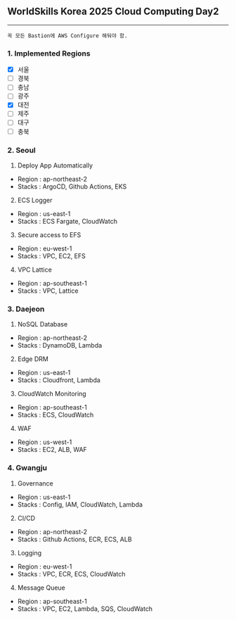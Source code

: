 ## WorldSkills Korea 2025 Cloud Computing Day2
---
```
꼭 모든 Bastion에 AWS Configure 해둬야 함.
```
### 1. Implemented Regions
- [x] 서울
- [ ] 경북
- [ ] 충남
- [ ] 광주
- [x] 대전
- [ ] 제주
- [ ] 대구
- [ ] 충북

### 2. Seoul
1. Deploy App Automatically
- Region : ap-northeast-2
- Stacks : ArgoCD, Github Actions, EKS
2. ECS Logger
- Region : us-east-1
- Stacks : ECS Fargate, CloudWatch
3. Secure access to EFS
- Region : eu-west-1
- Stacks : VPC, EC2, EFS
4. VPC Lattice
- Region : ap-southeast-1
- Stacks : VPC, Lattice

### 3. Daejeon
1. NoSQL Database
- Region : ap-northeast-2
- Stacks : DynamoDB, Lambda
2. Edge DRM
- Region : us-east-1
- Stacks : Cloudfront, Lambda
3. CloudWatch Monitoring
- Region : ap-southeast-1
- Stacks : ECS, CloudWatch
4. WAF
- Region : us-west-1
- Stacks : EC2, ALB, WAF

### 4. Gwangju
1. Governance
- Region : us-east-1
- Stacks : Config, IAM, CloudWatch, Lambda
2. CI/CD
- Region : ap-northeast-2
- Stacks : Github Actions, ECR, ECS, ALB
3. Logging
- Region : eu-west-1
- Stacks : VPC, ECR, ECS, CloudWatch
4. Message Queue
- Region : ap-southeast-1
- Stacks : VPC, EC2, Lambda, SQS, CloudWatch